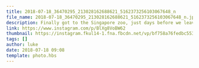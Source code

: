 ```yaml
---
title: 2018-07-18_36470295_213028162688621_5162373256103067648_n
file_name: 2018-07-18_36470295_213028162688621_5162373256103067648_n.jpg
description: Finally got to the Singapore zoo, just days before we leave!
link: https://www.instagram.com/p/BlXg8VoBW62
thumbnail: https://instagram.fkul14-1.fna.fbcdn.net/vp/bf758a76fedbc55347768a61e4c296fc/5C03E1B7/t51.2885-15/sh0.08/e35/s640x640/36626889_229069914482666_6511124675039330304_n.jpg?ig_cache_key=MTgyNjA3MjYxMjgwMDE1MTM3MQ%3D%3D.2
tags: []
author: luke
date: 2018-07-18 09:08
template: photo.hbs
---
```

